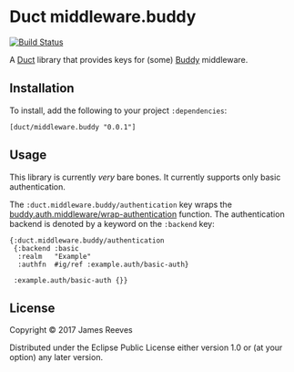 # Duct middleware.buddy

[![Build Status](https://travis-ci.org/duct-framework/middleware.buddy.svg?branch=master)](https://travis-ci.org/duct-framework/middleware.buddy)

A [Duct][] library that provides keys for (some) [Buddy][] middleware.

[duct]:  https://github.com/duct-framework/duct
[buddy]: https://github.com/funcool/buddy

## Installation

To install, add the following to your project `:dependencies`:

    [duct/middleware.buddy "0.0.1"]

## Usage

This library is currently *very* bare bones. It currently supports only
basic authentication.

The `:duct.middleware.buddy/authentication` key wraps the
[buddy.auth.middleware/wrap-authentication][wrap-auth] function. The
authentication backend is denoted by a keyword on the `:backend` key:

```edn
{:duct.middleware.buddy/authentication
 {:backend :basic
  :realm   "Example"
  :authfn  #ig/ref :example.auth/basic-auth}

 :example.auth/basic-auth {}}
```

[wrap-auth]: https://funcool.github.io/buddy-auth/latest/api/buddy.auth.middleware.html#var-wrap-authentication

## License

Copyright © 2017 James Reeves

Distributed under the Eclipse Public License either version 1.0 or (at
your option) any later version.
